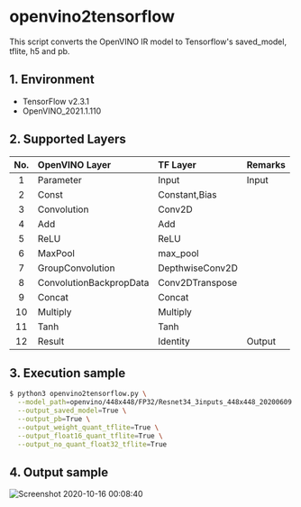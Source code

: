 # openvino2tensorflow
This script converts the OpenVINO IR model to Tensorflow's saved_model, tflite, h5 and pb.

## 1. Environment
- TensorFlow v2.3.1
- OpenVINO_2021.1.110

## 2. Supported Layers
|No.|OpenVINO Layer|TF Layer|Remarks|
|:--:|:--|:--|:--|
|1|Parameter|Input|Input|
|2|Const|Constant,Bias||
|3|Convolution|Conv2D||
|4|Add|Add||
|5|ReLU|ReLU||
|6|MaxPool|max_pool||
|7|GroupConvolution|DepthwiseConv2D||
|8|ConvolutionBackpropData|Conv2DTranspose||
|9|Concat|Concat||
|10|Multiply|Multiply||
|11|Tanh|Tanh||
|12|Result|Identity|Output|

## 3. Execution sample
```bash
$ python3 openvino2tensorflow.py \
  --model_path=openvino/448x448/FP32/Resnet34_3inputs_448x448_20200609.xml \
  --output_saved_model=True \
  --output_pb=True \
  --output_weight_quant_tflite=True \
  --output_float16_quant_tflite=True \
  --output_no_quant_float32_tflite=True
```

## 4. Output sample
![Screenshot 2020-10-16 00:08:40](https://user-images.githubusercontent.com/33194443/96149093-e38fa700-0f43-11eb-8101-65fc20b2cc8f.png)
